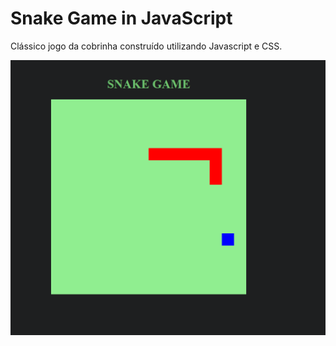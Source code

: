 # Snake Game in JavaScript

Clássico jogo da cobrinha construído utilizando Javascript e CSS.

![alt text](https://github.com/brunofelixf/Snake-Game/blob/main/snake_game.png?raw=true)
